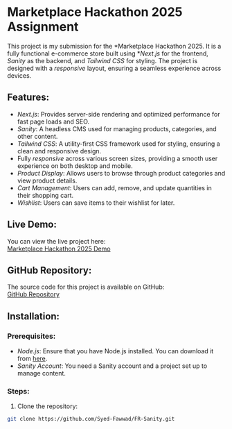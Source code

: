 # Marketplace Hackathon 2025 Assignment

This project is my submission for the *Marketplace Hackathon 2025. It is a fully functional e-commerce store built using **Next.js* for the frontend, *Sanity* as the backend, and *Tailwind CSS* for styling. The project is designed with a *responsive* layout, ensuring a seamless experience across devices.

## Features:
- *Next.js*: Provides server-side rendering and optimized performance for fast page loads and SEO.
- *Sanity*: A headless CMS used for managing products, categories, and other content.
- *Tailwind CSS*: A utility-first CSS framework used for styling, ensuring a clean and responsive design.
- Fully *responsive* across various screen sizes, providing a smooth user experience on both desktop and mobile.
- *Product Display*: Allows users to browse through product categories and view product details.
- *Cart Management*: Users can add, remove, and update quantities in their shopping cart.
- *Wishlist*: Users can save items to their wishlist for later.

## Live Demo:
You can view the live project here:  
[Marketplace Hackathon 2025 Demo](https://fr-sanity-2vs4.vercel.app/)

## GitHub Repository:
The source code for this project is available on GitHub:  
[GitHub Repository](https://github.com/Syed-Fawwad/FR-Sanity.git)

## Installation:

### Prerequisites:
- *Node.js*: Ensure that you have Node.js installed. You can download it from [here](https://nodejs.org/).
- *Sanity Account*: You need a Sanity account and a project set up to manage content.

### Steps:
1. Clone the repository:

```bash
git clone https://github.com/Syed-Fawwad/FR-Sanity.git

